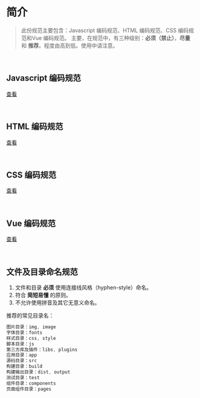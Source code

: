 # 简介
> 此份规范主要包含：Javascript 编码规范、HTML 编码规范、CSS 编码规范和Vue 编码规范。
> 主要，在规范中，有三种级别：**必须（禁止）**，**尽量** 和 **推荐**。程度由高到低。使用中请注意。

<br/>

## Javascript 编码规范
[查看](/js.md)

<br/>

## HTML 编码规范
[查看](/html.md)

<br/>

## CSS 编码规范
[查看](/css.md)

<br/>

## Vue 编码规范
[查看](/vue.md)

<br/>

## 文件及目录命名规范
1. 文件和目录 **必须** 使用连接线风格（hyphen-style）命名。
2. 符合 **简短易懂** 的原则。
3. 不允许使用拼音及其它无意义命名。

推荐的常见目录名：
```js
图片目录：img, image
字体目录：fonts
样式目录：css, style
脚本目录：js
第三方库及插件：libs, plugins
应用目录：app
源码目录：src
构建目录：build
构建输出目录：dist, output
测试目录：test
组件目录：components
页面组件目录：pages
```